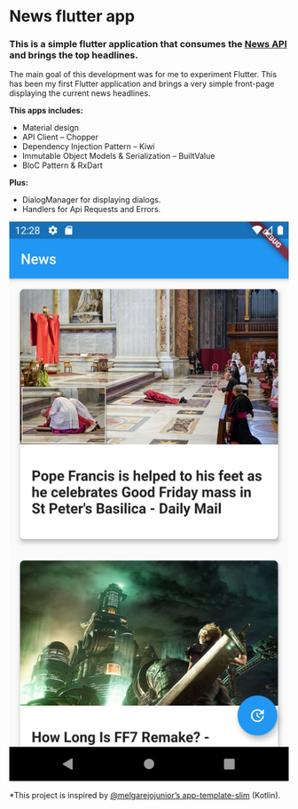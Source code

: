 # News flutter app

### This is a simple flutter application that consumes the [News API](http://newsapi.org) and brings the top headlines.

The main goal of this development was for me to experiment Flutter. This has been my first Flutter application and brings a very simple front-page displaying the current news headlines. 

**This apps includes:**

- Material design
- API Client – Chopper
- Dependency Injection Pattern – Kiwi
- Immutable Object Models & Serialization – BuiltValue
- BloC Pattern & RxDart

**Plus:**

- DialogManager for displaying dialogs.
- Handlers for Api Requests and Errors.



![News app](./.github/images/app_screenshot.png)



*This project is inspired by [@melgarejojunior’s app-template-slim](https://github.com/melgarejojunior/app-template-android-slim) (Kotlin).